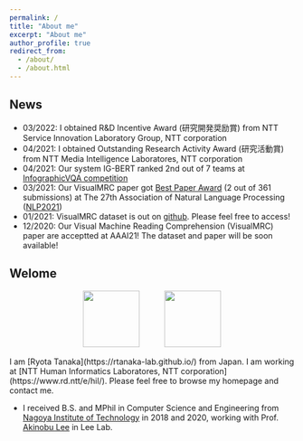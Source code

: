 ```yaml
---
permalink: /
title: "About me"
excerpt: "About me"
author_profile: true
redirect_from: 
  - /about/
  - /about.html
---
```


## News
- 03/2022: I obtained R&D Incentive Award (研究開発奨励賞) from NTT Service Innovation Laboratory Group, NTT corporation
- 04/2021: I obtained Outstanding Research Activity Award (研究活動賞) from NTT Media Intelligence Laboratores, NTT corporation
- 04/2021: Our system IG-BERT ranked 2nd out of 7 teams at [InfographicVQA competition](https://rrc.cvc.uab.es/?ch=17&com=evaluation&task=3)
- 03/2021: Our VisualMRC paper got [Best Paper Award](https://www.anlp.jp/nlp2021/award.html) (2 out of 361 submissions) at The 27th Association of Natural Language Processing ([NLP2021](https://www.anlp.jp/nlp2021/))
- 01/2021: VisualMRC dataset is out on [github](https://github.com/nttmdlab-nlp/VisualMRC). Please feel free to access!
- 12/2020: Our Visual Machine Reading Comprehension (VisualMRC) paper are acceptted at AAAI21! The dataset and paper will be soon available!

## Welome 
<p align="center">
  <img src="https://rtanaka-lab.github.io/images/H5c0n0pl.jpg" width="100" hspace="20"> 
  <img src="https://rtanaka-lab.github.io/images/Nit-logo.gif" width="100" hspace="20">
</p>
I am [Ryota Tanaka](https://rtanaka-lab.github.io/) from Japan. I am working at [NTT Human Informatics Laboratores, NTT corporation](https://www.rd.ntt/e/hil/). Please feel free to browse my homepage and contact me. 

* I received B.S. and MPhil in Computer Science and Engineering from [Nagoya Institute of Technology](https://www.nitech.ac.jp/eng/) in 2018 and 2020, working with Prof. [Akinobu Lee](https://www.slp.nitech.ac.jp/members/ri/) in Lee Lab.